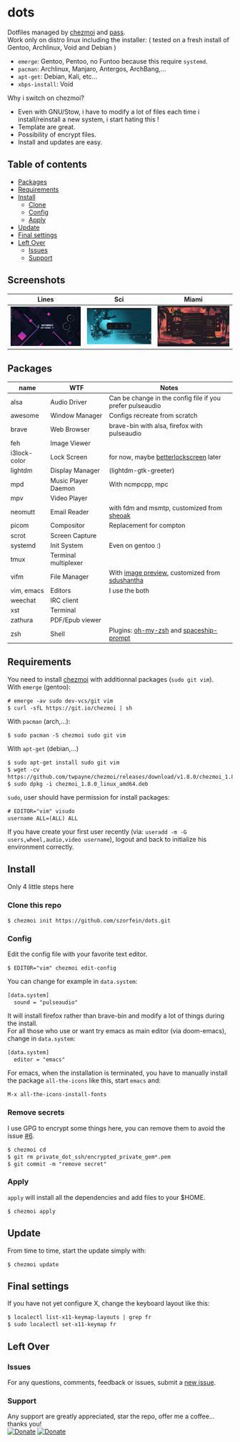 # dots
Dotfiles managed by [chezmoi](https://www.chezmoi.io/) and [pass](https://www.passwordstore.org/).  
Work only on distro linux including the installer: ( tested on a fresh install of Gentoo, Archlinux, Void and Debian )  
+ `emerge`: Gentoo, Pentoo, no Funtoo because this require `systemd`.
+ `pacman`: Archlinux, Manjaro, Antergos, ArchBang,...
+ `apt-get`: Debian, Kali, etc...
+ `xbps-install`: Void

Why i switch on chezmoi?
+ Even with GNU/Stow, i have to modify a lot of files each time i install/reinstall a new system, i start hating this !
+ Template are great.
+ Possibility of encrypt files.
+ Install and updates are easy.

## Table of contents

<!--ts-->

   * [Packages](#packages)
   * [Requirements](#requirements)
   * [Install](#install)
     * [Clone](#clone-this-repo)
     * [Config](#config)
     * [Apply](#apply)
   * [Update](#update)
   * [Final settings](#final-settings)
   * [Left Over](#left-over)
     * [Issues](#issues)
     * [Support](#support)

<!--te-->

## Screenshots

| Lines | Sci | Miami |
| --- | --- | --- |
| ![](https://github.com/szorfein/unix-portfolio/raw/master/lines/monitor.png) | ![](https://github.com/szorfein/unix-portfolio/raw/master/sci/logout.png) | ![](https://github.com/szorfein/unix-portfolio/raw/master/miami/start_screen.png) |

## Packages

| name | WTF | Notes |
|---|---|---|
| alsa | Audio Driver | Can be change in the config file if you prefer pulseaudio |
| awesome | Window Manager | Configs recreate from scratch |
| brave | Web Browser | brave-bin with alsa, firefox with pulseaudio |
| feh | Image Viewer | |
| i3lock-color | Lock Screen | for now, maybe [betterlockscreen](https://github.com/pavanjadhaw/betterlockscreen) later |
| lightdm | Display Manager | (lightdm-gtk-greeter) |
| mpd | Music Player Daemon | With ncmpcpp, mpc |
| mpv | Video Player | |
| neomutt | Email Reader | with fdm and msmtp, customized from [sheoak](https://github.com/sheoak/neomutt-powerline-nerdfonts/) |
| picom | Compositor | Replacement for compton |
| scrot | Screen Capture | |
| systemd | Init System | Even on gentoo :) |
| tmux | Terminal multiplexer | |
| vifm | File Manager | With [image preview](https://github.com/cirala/vifmimg), customized from [sdushantha](https://github.com/sdushantha/dotfiles) |
| vim, emacs | Editors | I use the both |
| weechat | IRC client | |
| xst | Terminal | |
| zathura | PDF/Epub viewer | |
| zsh | Shell | Plugins: [oh-my-zsh](https://github.com/ohmyzsh/ohmyzsh) and [spaceship-prompt](https://github.com/denysdovhan/spaceship-prompt) |

## Requirements
You need to install [chezmoi](https://chezmoi.io) with additionnal packages (`sudo git vim`).  
With `emerge` (gentoo):

    # emerge -av sudo dev-vcs/git vim
    $ curl -sfL https://git.io/chezmoi | sh

With `pacman` (arch,...):

    $ sudo pacman -S chezmoi sudo git vim

With `apt-get` (debian,...)

    $ sudo apt-get install sudo git vim
    $ wget -cv https://github.com/twpayne/chezmoi/releases/download/v1.8.0/chezmoi_1.8.0_linux_amd64.deb
    $ sudo dpkg -i chezmoi_1.8.0_linux_amd64.deb

`sudo`, user should have permission for install packages:

    # EDITOR="vim" visudo
    username ALL=(ALL) ALL

If you have create your first user recently (via: `useradd -m -G users,wheel,audio,video username`), logout and back to initialize his environment correctly.
    
## Install
Only 4 little steps here

### Clone this repo

    $ chezmoi init https://github.com/szorfein/dots.git

### Config
Edit the config file with your favorite text editor.

    $ EDITOR="vim" chezmoi edit-config

You can change for example in `data.system`:

    [data.system]
      sound = "pulseaudio"

It will install firefox rather than brave-bin and modify a lot of things during the install.  
For all those who use or want try emacs as main editor (via doom-emacs), change in `data.system`:

    [data.system]
      editor = "emacs"

For emacs, when the installation is terminated, you have to manually install the package `all-the-icons` like this, start `emacs` and:

    M-x all-the-icons-install-fonts

### Remove secrets
I use GPG to encrypt some things here, you can remove them to avoid the issue [#6](https://github.com/szorfein/dots/issues/6).

    $ chezmoi cd
    $ git rm private_dot_ssh/encrypted_private_gem*.pem
    $ git commit -m "remove secret"

### Apply
`apply` will install all the dependencies and add files to your $HOME.

    $ chezmoi apply

## Update
From time to time, start the update simply with:

    $ chezmoi update

## Final settings
If you have not yet configure X, change the keyboard layout like this:

    $ localectl list-x11-keymap-layouts | grep fr
    $ sudo localectl set-x11-keymap fr

## Left Over

### Issues
For any questions, comments, feedback or issues, submit a [new issue](https://github.com/szorfein/dots/issues/new).

### Support
Any support are greatly appreciated, star the repo, offer me a coffee... thanks you!  
[![Donate](https://img.shields.io/badge/don-liberapay-1ba9a4)](https://liberapay.com/szorfein) [![Donate](https://img.shields.io/badge/don-patreon-ab69f4)](https://www.patreon.com/szorfein)
